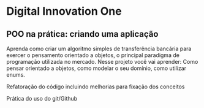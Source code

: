 #  Digital Innovation One 

##   **POO na prática: criando uma aplicação**



Aprenda como criar um algoritmo simples de transferência bancária para exercer o pensamento orientado a objetos, o principal paradigma de programação utilizada no mercado. Nesse projeto você vai aprender: Como pensar orientado a objetos, como modelar o seu domínio, como utilizar enums.

Refatoração do código incluindo melhorias para fixação dos conceitos

Prática do uso do git/Github







